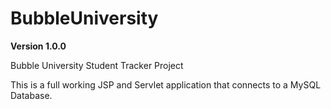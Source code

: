 # BubbleUniversity

**Version 1.0.0**

Bubble University Student Tracker Project


This is a full working JSP and Servlet application that connects to a MySQL Database. 

